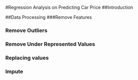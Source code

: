 #Regression Analysis on Predicting Car Price
##Introduction

##Data Processing
###Remove Features
### Remove Outliers
### Remove Under Represented Values
### Replacing values
### Impute
